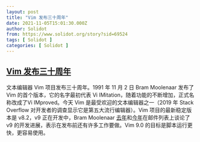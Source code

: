 ```yaml
---
layout: post
title: "Vim 发布三十周年"
date: 2021-11-05T15:01:30.000Z
author: Solidot
from: https://www.solidot.org/story?sid=69524
tags: [ Solidot ]
categories: [ Solidot ]
---
```

<!--1636124490000-->
[Vim 发布三十周年](https://www.solidot.org/story?sid=69524)
------

<div>
文本编辑器 Vim 项目发布三十周年。1991 年 11 月 2 日 Bram Moolenaar 发布了 Vim 的首个版本，它的名字最初代表 Vi IMitation，随着功能的不断增加，正式名称改成了Vi IMproved。今天 Vim 是最受欢迎的文本编辑器之一（2019 年 Stack Overflow 对开发者的调查显示它是第五大流行编辑器）。Vim 项目的最新稳定版本是 v8.2，v9 正在开发中，Bram Moolenaar <a href="https://groups.google.com/g/vim_announce/c/bQtQSHTK1sg">去年</a>和<a href="https://groups.google.com/g/vim_announce/c/tfp72VXQuZc" target="_blank">今年</a>在邮件列表上谈论了 v9 的开发进展，表示在发布前还有许多工作要做。Vim 9.0 的目标是脚本运行更快，更容易使用。
</div>
